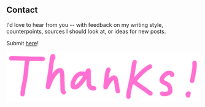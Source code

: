 Contact
-
I'd love to hear from you --
with feedback on my writing style, counterpoints, sources I should look at, or ideas for new posts.

Submit [here](https://docs.google.com/forms/d/e/1FAIpQLSeTskpY1LoQss2fgXTcGZNyFY4XgTrWW49o4TzLLHdgkeVeOQ/viewform)!

![Thanks!](Thanks.gif?raw=true)

